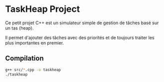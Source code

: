 # TaskHeap Project

Ce petit projet C++ est un simulateur simple de gestion de tâches basé sur un tas (heap).

Il permet d'ajouter des tâches avec des priorités et de toujours traiter les plus importantes en premier.

## Compilation

```bash
g++ src/*.cpp -o taskheap
./taskheap

